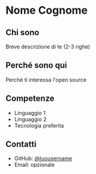 # Nome Cognome

## Chi sono
Breve descrizione di te (2-3 righe)

## Perché sono qui
Perché ti interessa l'open source

## Competenze
- Linguaggio 1
- Linguaggio 2
- Tecnologia preferita

## Contatti
- GitHub: [@tuousername](https://github.com/tuousername)
- Email: opzionale
